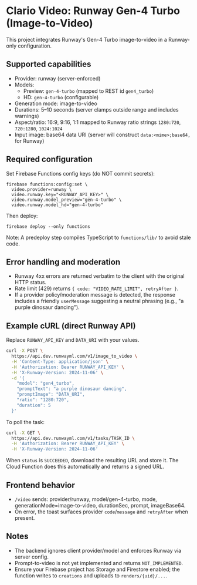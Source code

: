# Clario Video: Runway Gen-4 Turbo (Image-to-Video)

This project integrates Runway's Gen-4 Turbo image-to-video in a Runway-only configuration.

## Supported capabilities

- Provider: runway (server-enforced)
- Models:
  - Preview: `gen-4-turbo` (mapped to REST id `gen4_turbo`)
  - HD: `gen-4-turbo` (configurable)
- Generation mode: image-to-video
- Durations: 5–10 seconds (server clamps outside range and includes warnings)
- Aspect/ratio: 16:9, 9:16, 1:1 mapped to Runway ratio strings `1280:720`, `720:1280`, `1024:1024`
- Input image: base64 data URI (server will construct `data:<mime>;base64,` for Runway)

## Required configuration

Set Firebase Functions config keys (do NOT commit secrets):

```
firebase functions:config:set \
  video.provider=runway \
  video.runway.key="<RUNWAY_API_KEY>" \
  video.runway.model_preview="gen-4-turbo" \
  video.runway.model_hd="gen-4-turbo"
```

Then deploy:

```
firebase deploy --only functions
```

Note: A predeploy step compiles TypeScript to `functions/lib/` to avoid stale code.

## Error handling and moderation

- Runway 4xx errors are returned verbatim to the client with the original HTTP status.
- Rate limit (429) returns `{ code: "VIDEO_RATE_LIMIT", retryAfter }`.
- If a provider policy/moderation message is detected, the response includes a friendly `userMessage` suggesting a neutral phrasing (e.g., "a purple dinosaur dancing").

## Example cURL (direct Runway API)

Replace `RUNWAY_API_KEY` and `DATA_URI` with your values.

```bash
curl -X POST \
  https://api.dev.runwayml.com/v1/image_to_video \
  -H 'Content-Type: application/json' \
  -H 'Authorization: Bearer RUNWAY_API_KEY' \
  -H 'X-Runway-Version: 2024-11-06' \
  -d '{
    "model": "gen4_turbo",
    "promptText": "a purple dinosaur dancing",
    "promptImage": "DATA_URI", 
    "ratio": "1280:720",
    "duration": 5
  }'
```

To poll the task:

```bash
curl -X GET \
  https://api.dev.runwayml.com/v1/tasks/TASK_ID \
  -H 'Authorization: Bearer RUNWAY_API_KEY' \
  -H 'X-Runway-Version: 2024-11-06'
```

When `status` is `SUCCEEDED`, download the resulting URL and store it. The Cloud Function does this automatically and returns a signed URL.

## Frontend behavior

- `/video` sends: provider/runway, model/gen-4-turbo, mode, generationMode=image-to-video, durationSec, prompt, imageBase64.
- On error, the toast surfaces provider `code`/`message` and `retryAfter` when present.

## Notes

- The backend ignores client provider/model and enforces Runway via server config.
- Prompt-to-video is not yet implemented and returns `NOT_IMPLEMENTED`.
- Ensure your Firebase project has Storage and Firestore enabled; the function writes to `creations` and uploads to `renders/{uid}/...`.
